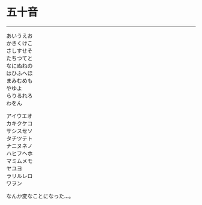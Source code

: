 # 五十音
---
あいうえお  
かきくけこ  
さしすせそ  
たちつてと  
なにぬねの  
はひふへほ  
まみむめも  
やゆよ  
らりるれろ  
わをん  
  
アイウエオ  
カキクケコ  
サシスセソ  
タチツテト  
ナニヌネノ  
ハヒフヘホ  
マミムメモ  
ヤユヨ  
ラリルレロ  
ワヲン  
  
なんか変なことになった…。